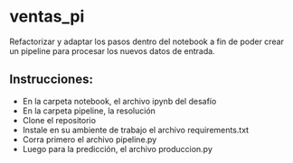 # ventas_pi
Refactorizar y adaptar los  pasos dentro del notebook a fin de poder crear un pipeline para procesar los nuevos datos de entrada.

## Instrucciones:

- En la carpeta notebook, el archivo ipynb del desafío
- En la carpeta pipeline, la resolución
- Clone el repositorio
- Instale en su ambiente de trabajo el archivo requirements.txt
- Corra primero el archivo pipeline.py
- Luego para la predicción, el archivo produccion.py
